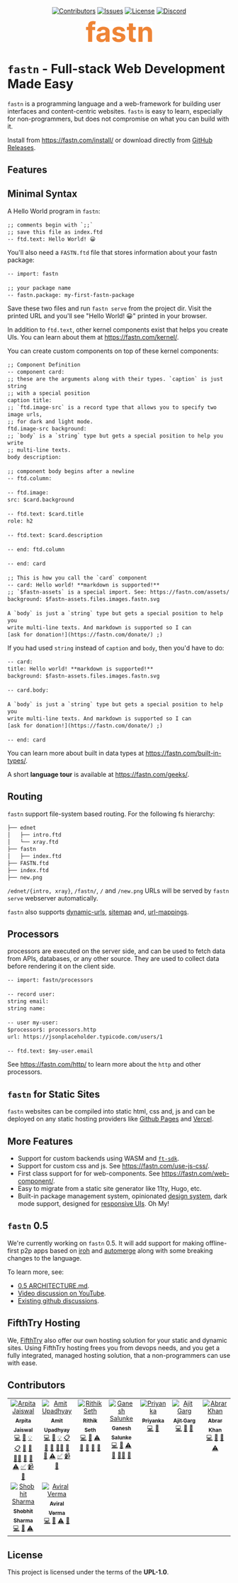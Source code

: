 <div align="center">

[![Contributors](https://img.shields.io/github/contributors/fastn-stack/fastn?color=dark-green)](https://github.com/fastn-stack/fastn/graphs/contributors)
[![Issues](https://img.shields.io/github/issues/fastn-stack/fastn)](https://github.com/fastn-stack/fastn/issues)
[![License](https://img.shields.io/github/license/fastn-stack/fastn)](https://github.com/fastn-stack/fastn/blob/main/LICENSE)
[![Discord](https://img.shields.io/discord/793929082483769345?logo=discord)](https://fastn.com/discord/)

</div>

<div align="center">
    <img src="assets/fastn.svg" width="150" alt="fastn"/>
</div>

# `fastn` - Full-stack Web Development Made Easy

`fastn` is a programming language and a web-framework for building user
interfaces and content-centric websites. `fastn` is easy to learn, especially
for non-programmers, but does not compromise on what you can build with it.

Install from https://fastn.com/install/ or download directly from [GitHub
Releases](https://github.com/fastn-stack/fastn/releases).

## Features

## Minimal Syntax

A Hello World program in `fastn`:

```ftd
;; comments begin with `;;`
;; save this file as index.ftd
-- ftd.text: Hello World! 😀
```

You'll also need a `FASTN.ftd` file that stores information about your fastn
package:

```ftd
-- import: fastn

;; your package name
-- fastn.package: my-first-fastn-package
```

Save these two files and run `fastn serve` from the project dir. Visit the
printed URL and you'll see "Hello World! 😀" printed in your browser.

In addition to `ftd.text`, other kernel components exist that helps you create
UIs. You can learn about them at https://fastn.com/kernel/.

You can create custom components on top of these kernel components:

```ftd
;; Component Definition
-- component card:
;; these are the arguments along with their types. `caption` is just string
;; with a special position
caption title:
;; `ftd.image-src` is a record type that allows you to specify two image urls,
;; for dark and light mode.
ftd.image-src background:
;; `body` is a `string` type but gets a special position to help you write
;; multi-line texts.
body description:

;; component body begins after a newline
-- ftd.column:

-- ftd.image:
src: $card.background

-- ftd.text: $card.title
role: h2

-- ftd.text: $card.description

-- end: ftd.column

-- end: card

;; This is how you call the `card` component
-- card: Hello world! **markdown is supported!**
;; `$fastn-assets` is a special import. See: https://fastn.com/assets/
background: $fastn-assets.files.images.fastn.svg

A `body` is just a `string` type but gets a special position to help you
write multi-line texts. And markdown is supported so I can 
[ask for donation!](https://fastn.com/donate/) ;)
```

If you had used `string` instead of `caption` and `body`, then you'd have to do:

```ftd
-- card: 
title: Hello world! **markdown is supported!**
background: $fastn-assets.files.images.fastn.svg

-- card.body:

A `body` is just a `string` type but gets a special position to help you
write multi-line texts. And markdown is supported so I can 
[ask for donation!](https://fastn.com/donate/) ;)

-- end: card
```

You can learn more about built in data types at https://fastn.com/built-in-types/.

A short **language tour** is available at https://fastn.com/geeks/.

## Routing

`fastn` support file-system based routing. For the following fs hierarchy:

```
├── ednet
│   ├── intro.ftd
│   └── xray.ftd
├── fastn
│   ├── index.ftd
├── FASTN.ftd
├── index.ftd
├── new.png
```

`/ednet/{intro, xray}`, `/fastn/`, `/` and `/new.png` URLs will be served by
`fastn serve` webserver automatically.

`fastn` also supports [dynamic-urls](https://fastn.com/dynamic-urls/),
[sitemap](https://fastn.com/understanding-sitemap/-/build/) and,
[url-mappings](https://fastn.com/redirects/-/backend/).

## Processors

processors are executed on the server side, and can be used to fetch data from
APIs, databases, or any other source. They are used to collect data before
rendering it on the client side.

```ftd
-- import: fastn/processors

-- record user:
string email:
string name:

-- user my-user:
$processor$: processors.http
url: https://jsonplaceholder.typicode.com/users/1

-- ftd.text: $my-user.email
```

See https://fastn.com/http/ to learn more about the `http` and other processors.

## `fastn` for Static Sites

`fastn` websites can be compiled into static html, css and, js and can be
deployed on any static hosting providers like [Github
Pages](https://fastn.com/github-pages/) and
[Vercel](https://fastn.com/vercel/).

## More Features

- Support for custom backends using WASM and [`ft-sdk`](https://github.com/fastn-stack/ft-sdk/).
- Support for custom css and js. See https://fastn.com/use-js-css/.
- First class support for for web-components. See https://fastn.com/web-component/.
- Easy to migrate from a static site generator like 11ty, Hugo, etc.
- Built-in package management system, opinionated [design
  system](https://design-system.fifthtry.site/), dark mode support, designed for
  [responsive UIs](https://fastn.com/making-responsive-pages/). Oh My!


## `fastn` 0.5

We're currently working on `fastn` 0.5. It will add support for making
offline-first p2p apps based on [iroh](https://github.com/n0-computer/iroh) and
[automerge](https://github.com/automerge/automerge) along with some breaking
changes to the language.

To learn more, see:

- [0.5 ARCHITECTURE.md](https://github.com/fastn-stack/fastn/blob/main/v0.5/ARCHITECTURE.md).
- [Video discussion on YouTube](https://www.youtube.com/watch?v=H9d1Dn8Jn0I).
- [Existing github discussions](https://github.com/orgs/fastn-stack/discussions?discussions_q=is%3Aopen+label%3A0.5-brainstorm).

## FifthTry Hosting

We, [FifthTry](https://www.fifthtry.com) also offer our own hosting solution for
your static and dynamic sites. Using FifthTry hosting frees you from devops
needs, and you get a fully integrated, managed hosting solution, that a
non-programmers can use with ease.

## Contributors

<!-- ALL-CONTRIBUTORS-LIST:START - Do not remove or modify this section -->
<!-- prettier-ignore-start -->
<!-- markdownlint-disable -->
<table>
  <tbody>
    <tr>
      <td align="center" valign="top" width="14.28%"><a href="https://github.com/Arpita-Jaiswal"><img src="https://avatars.githubusercontent.com/u/26044181?v=4?s=100" width="100px;" alt="Arpita Jaiswal"/><br /><sub><b>Arpita Jaiswal</b></sub></a><br /><a href="https://github.com/fastn-stack/fastn/commits?author=Arpita-Jaiswal" title="Code">💻</a> <a href="https://github.com/fastn-stack/fastn/commits?author=Arpita-Jaiswal" title="Documentation">📖</a> <a href="#example-Arpita-Jaiswal" title="Examples">💡</a> <a href="#eventOrganizing-Arpita-Jaiswal" title="Event Organizing">📋</a> <a href="#ideas-Arpita-Jaiswal" title="Ideas, Planning, & Feedback">🤔</a> <a href="#maintenance-Arpita-Jaiswal" title="Maintenance">🚧</a> <a href="#mentoring-Arpita-Jaiswal" title="Mentoring">🧑‍🏫</a> <a href="https://github.com/fastn-stack/fastn/pulls?q=is%3Apr+reviewed-by%3AArpita-Jaiswal" title="Reviewed Pull Requests">👀</a> <a href="#tool-Arpita-Jaiswal" title="Tools">🔧</a> <a href="https://github.com/fastn-stack/fastn/commits?author=Arpita-Jaiswal" title="Tests">⚠️</a> <a href="#tutorial-Arpita-Jaiswal" title="Tutorials">✅</a> <a href="#video-Arpita-Jaiswal" title="Videos">📹</a> <a href="#blog-Arpita-Jaiswal" title="Blogposts">📝</a></td>
      <td align="center" valign="top" width="14.28%"><a href="https://www.fifthtry.com"><img src="https://avatars.githubusercontent.com/u/58662?v=4?s=100" width="100px;" alt="Amit Upadhyay"/><br /><sub><b>Amit Upadhyay</b></sub></a><br /><a href="https://github.com/fastn-stack/fastn/commits?author=amitu" title="Code">💻</a> <a href="https://github.com/fastn-stack/fastn/commits?author=amitu" title="Documentation">📖</a> <a href="#example-amitu" title="Examples">💡</a> <a href="#eventOrganizing-amitu" title="Event Organizing">📋</a> <a href="#ideas-amitu" title="Ideas, Planning, & Feedback">🤔</a> <a href="#maintenance-amitu" title="Maintenance">🚧</a> <a href="#mentoring-amitu" title="Mentoring">🧑‍🏫</a> <a href="https://github.com/fastn-stack/fastn/pulls?q=is%3Apr+reviewed-by%3Aamitu" title="Reviewed Pull Requests">👀</a> <a href="#tool-amitu" title="Tools">🔧</a> <a href="https://github.com/fastn-stack/fastn/commits?author=amitu" title="Tests">⚠️</a> <a href="#tutorial-amitu" title="Tutorials">✅</a> <a href="#video-amitu" title="Videos">📹</a> <a href="#blog-amitu" title="Blogposts">📝</a></td>
      <td align="center" valign="top" width="14.28%"><a href="https://github.com/Heulitig"><img src="https://avatars.githubusercontent.com/u/106665190?v=4?s=100" width="100px;" alt="Rithik Seth"/><br /><sub><b>Rithik Seth</b></sub></a><br /><a href="https://github.com/fastn-stack/fastn/commits?author=Heulitig" title="Code">💻</a> <a href="https://github.com/fastn-stack/fastn/commits?author=Heulitig" title="Documentation">📖</a> <a href="https://github.com/fastn-stack/fastn/commits?author=Heulitig" title="Tests">⚠️</a> <a href="#ideas-Heulitig" title="Ideas, Planning, & Feedback">🤔</a> <a href="https://github.com/fastn-stack/fastn/pulls?q=is%3Apr+reviewed-by%3AHeulitig" title="Reviewed Pull Requests">👀</a> <a href="#maintenance-Heulitig" title="Maintenance">🚧</a> <a href="#blog-Heulitig" title="Blogposts">📝</a></td>
      <td align="center" valign="top" width="14.28%"><a href="https://github.com/gsalunke"><img src="https://avatars.githubusercontent.com/u/68585007?v=4?s=100" width="100px;" alt="Ganesh Salunke"/><br /><sub><b>Ganesh Salunke</b></sub></a><br /><a href="https://github.com/fastn-stack/fastn/commits?author=gsalunke" title="Code">💻</a> <a href="https://github.com/fastn-stack/fastn/commits?author=gsalunke" title="Documentation">📖</a> <a href="https://github.com/fastn-stack/fastn/commits?author=gsalunke" title="Tests">⚠️</a> <a href="#ideas-gsalunke" title="Ideas, Planning, & Feedback">🤔</a> <a href="#mentoring-gsalunke" title="Mentoring">🧑‍🏫</a> <a href="https://github.com/fastn-stack/fastn/pulls?q=is%3Apr+reviewed-by%3Agsalunke" title="Reviewed Pull Requests">👀</a></td>
      <td align="center" valign="top" width="14.28%"><a href="https://github.com/priyanka9634"><img src="https://avatars.githubusercontent.com/u/102957031?v=4?s=100" width="100px;" alt="Priyanka"/><br /><sub><b>Priyanka</b></sub></a><br /><a href="https://github.com/fastn-stack/fastn/commits?author=priyanka9634" title="Code">💻</a> <a href="https://github.com/fastn-stack/fastn/commits?author=priyanka9634" title="Documentation">📖</a></td>
      <td align="center" valign="top" width="14.28%"><a href="https://github.com/gargajit"><img src="https://avatars.githubusercontent.com/u/118595104?v=4?s=100" width="100px;" alt="Ajit Garg"/><br /><sub><b>Ajit Garg</b></sub></a><br /><a href="https://github.com/fastn-stack/fastn/commits?author=gargajit" title="Code">💻</a> <a href="https://github.com/fastn-stack/fastn/commits?author=gargajit" title="Documentation">📖</a> <a href="#blog-gargajit" title="Blogposts">📝</a></td>
      <td align="center" valign="top" width="14.28%"><a href="https://github.com/AbrarNitk"><img src="https://avatars.githubusercontent.com/u/17473503?v=4?s=100" width="100px;" alt="Abrar Khan"/><br /><sub><b>Abrar Khan</b></sub></a><br /><a href="https://github.com/fastn-stack/fastn/commits?author=AbrarNitk" title="Code">💻</a> <a href="https://github.com/fastn-stack/fastn/commits?author=AbrarNitk" title="Documentation">📖</a> <a href="https://github.com/fastn-stack/fastn/pulls?q=is%3Apr+reviewed-by%3AAbrarNitk" title="Reviewed Pull Requests">👀</a> <a href="https://github.com/fastn-stack/fastn/commits?author=AbrarNitk" title="Tests">⚠️</a></td>
    </tr>
    <tr>
      <td align="center" valign="top" width="14.28%"><a href="https://github.com/sharmashobhit"><img src="https://avatars.githubusercontent.com/u/1982566?v=4?s=100" width="100px;" alt="Shobhit Sharma"/><br /><sub><b>Shobhit Sharma</b></sub></a><br /><a href="https://github.com/fastn-stack/fastn/commits?author=sharmashobhit" title="Code">💻</a> <a href="https://github.com/fastn-stack/fastn/commits?author=sharmashobhit" title="Documentation">📖</a> <a href="https://github.com/fastn-stack/fastn/commits?author=sharmashobhit" title="Tests">⚠️</a></td>
      <td align="center" valign="top" width="14.28%"><a href="http://fifthtry.com"><img src="https://avatars.githubusercontent.com/u/106665143?v=4?s=100" width="100px;" alt="Aviral Verma"/><br /><sub><b>Aviral Verma</b></sub></a><br /><a href="https://github.com/fastn-stack/fastn/commits?author=AviralVerma13" title="Code">💻</a> <a href="https://github.com/fastn-stack/fastn/commits?author=AviralVerma13" title="Documentation">📖</a> <a href="https://github.com/fastn-stack/fastn/commits?author=AviralVerma13" title="Tests">⚠️</a> <a href="#ideas-AviralVerma13" title="Ideas, Planning, & Feedback">🤔</a></td>
    </tr>
  </tbody>
</table>

<!-- markdownlint-restore -->
<!-- prettier-ignore-end -->

<!-- ALL-CONTRIBUTORS-LIST:END -->

## License

This project is licensed under the terms of the **UPL-1.0**.
